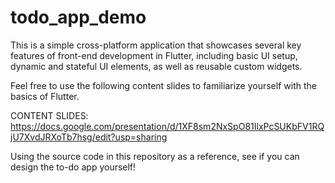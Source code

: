 # todo_app_demo

This is a simple cross-platform application that showcases several key features of front-end development in Flutter, including basic UI setup, dynamic and stateful UI elements, as well as reusable custom widgets.

Feel free to use the following content slides to familiarize yourself with the basics of Flutter.

CONTENT SLIDES: https://docs.google.com/presentation/d/1XF8sm2NxSpO81IlxPcSUKbFV1RQjU7XvdJRXoTb7hsg/edit?usp=sharing 

Using the source code in this repository as a reference, see if you can design the to-do app yourself!
